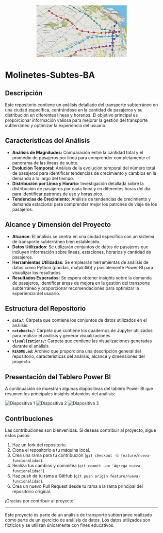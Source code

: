 <p align="center">
  <img src="/img/mapasubte.jpg" alt="Mapa de Líneas de Subte">
</p>

# Molinetes-Subtes-BA

## Descripción
Este repositorio contiene un análisis detallado del transporte subterráneo en una ciudad específica, centrándose en la cantidad de pasajeros y su distribución en diferentes líneas y horarios. El objetivo principal es proporcionar información valiosa para mejorar la gestión del transporte subterráneo y optimizar la experiencia del usuario.

## Características del Análisis

- **Análisis de Magnitudes:** Comparación entre la cantidad total y el promedio de pasajeros por línea para comprender completamente el panorama de las líneas de subte.
- **Evolución Temporal:** Análisis de la evolución temporal del número total de pasajeros para identificar tendencias de crecimiento y cambios en la demanda a lo largo del tiempo.
- **Distribución por Línea y Horario:** Investigación detallada sobre la distribución de pasajeros por cada línea y en diferentes horas del día para identificar patrones de uso y horas pico.
- **Tendencias de Crecimiento:** Análisis de tendencias de crecimiento y demanda estacional para comprender mejor los patrones de viaje de los pasajeros.

## Alcance y Dimensión del Proyecto

- **Alcance:** El análisis se centra en una ciudad específica con un sistema de transporte subterráneo bien establecido.
- **Datos Utilizados:** Se utilizarán conjuntos de datos de pasajeros que incluyen información sobre líneas, estaciones, horarios y cantidad de pasajeros.
- **Herramientas Utilizadas:** Se emplearán herramientas de análisis de datos como Python (pandas, matplotlib) y posiblemente Power BI para visualizar los resultados.
- **Resultados Esperados:** Se espera obtener insights sobre la demanda de pasajeros, identificar áreas de mejora en la gestión del transporte subterráneo y proporcionar recomendaciones para optimizar la experiencia del usuario.

## Estructura del Repositorio

- **`data/`:** Carpeta que contiene los conjuntos de datos utilizados en el análisis.
- **`notebooks/`:** Carpeta que contiene los cuadernos de Jupyter utilizados para realizar el análisis y generar visualizaciones.
- **`visualizations/`:** Carpeta que contiene las visualizaciones generadas durante el análisis.
- **`README.md`:** Archivo que proporciona una descripción general del repositorio, características del análisis, alcance y dimensiones del proyecto.

## Presentación del Tablero Power BI

A continuación se muestran algunas diapositivas del tablero Power BI que resumen los principales insights obtenidos del análisis:

![Diapositiva 1](/img/diapositiva1.png)
![Diapositiva 2](/img/diapositiva2.png)
![Diapositiva 3](/img/diapositiva3.png)

## Contribuciones

Las contribuciones son bienvenidas. Si deseas contribuir al proyecto, sigue estos pasos:

1. Haz un fork del repositorio.
2. Clona el repositorio a tu máquina local.
3. Crea una rama para tu contribución (`git checkout -b feature/nueva-funcionalidad`).
4. Realiza tus cambios y commitea (`git commit -am 'Agrega nueva funcionalidad'`).
5. Haz push de tu rama a GitHub (`git push origin feature/nueva-funcionalidad`).
6. Crea un nuevo Pull Request desde tu rama a la rama principal del repositorio original.

¡Gracias por contribuir al proyecto!

---
Este proyecto es parte de un análisis de transporte subterráneo realizado como parte de un ejercicio de análisis de datos. Los datos utilizados son ficticios y se utilizan únicamente con fines educativos.
